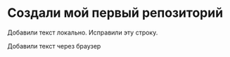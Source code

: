# Создали мой первый репозиторий

Добавили текст локально. Исправили эту строку.

Добавили текст через браузер
